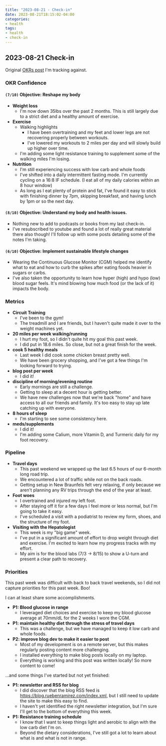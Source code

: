 ```yaml
---
title: "2023-08-21 - Check-in"
date: 2023-08-21T18:15:02-04:00
categories:
- health
tags:
- health
- check-in
---
```


## 2023-08-21 Check-in

Original [OKRs post](/posts/okr-grids-for-health/) I'm tracking against.


### OKR Confidence

#### `(7/10)` Objective: Reshape my body
  - **Weight loss**
    - I'm now down 35lbs over the past 2 months.  This is still largely due to a strict diet and a healthy amount of exercise.
  - **Exercise**
    - Walking highlights
      - I have been overtraining and my feet and lower legs are not recovering properly between workouts.
      - I've lowered my workouts to 2 miles per day and will slowly build up higher over time.
    - I'm adding some light resistance training to supplement some of the walking miles I'm losing.
  - **Nutrition**
    - I'm still experiencing success with low carb and whole foods
    - I've shifted into a daily intermittent fasting mode.  I'm currently cycling on a 16:8 IF schedule.  (I eat all of my daily calories within an 8 hour window)
    - As long as I eat plenty of protein and fat, I've found it easy to stick with finishing dinner by 7pm, skipping breakfast, and having lunch by 1pm or so the next day.

#### `(8/10)` Objective: Understand my body and health issues.
  - Nothing new to add to podcasts or books from my last check-in.
  - I've resubscribed to youtube and found a lot of really great material there also though!  I'll follow up with some posts detailing some of the notes I'm taking.

#### `(6/10)` Objective: Implement sustainable lifestyle changes
  - Wearing the Continuous Glucose Monitor (CGM) helped me identify what to eat and how to curb the spikes after eating foods heavier in sugars or carbs.
  - I've also taken the opportunity to learn how hyper (high) and hypo (low) blood sugar feels.  It's mind blowing how much food (or the lack of it) impacts the body.


### Metrics

- <span class="metric-red">**Circuit Training**</span>
  - I've been to the gym!
  - The treadmill and I are friends, but I haven't quite made it over to the weight machines yet.
- <span class="metric-yellow">**20 miles per week walking/running**</span>
  - I hurt my foot, so I didn't quite hit my goal this past week.
  - I did put in 18.6 miles.  So close, but not a great finish for the week.
- <span class="metric-yellow">**cook 5 healthy meals**</span>
  - Last week I did cook some chicken breast pretty well.
  - We have been grocery shopping, and I've got a few things I'm looking forward to trying.
- <span class="metric-green">**blog post per week**</span>
  - I did it!
- <span class="metric-yellow">**discipline of morning/evening routine**</span>
  - Early mornings are still a challenge.
  - Getting to sleep at a decent hour is getting better.
  - We have new challenges now that we're back "home" and have access to all our friends and family.  It's too easy to stay up late catching up with everyone.
- <span class="metric-green">**8 hours of sleep**</span>
  - I'm starting to see some consistency here.
- <span class="metric-green">**meds/supplements**</span>
  - I did it!
  - I'm adding some Calium, more Vitamin D, and Turmeric daily for my foot recovery.

### Pipeline

- **Travel days**
  - This past weekend we wrapped up the last 6.5 hours of our 6-month long road trip.
  - We encountered a lot of traffic while not on the back roads.
  - Getting setup in New Braunfels felt very relaxing, if only because we aren't planning any RV trips through the end of the year at least.
- **Foot woes**
  - I overtrained and injured my left foot.
  - After staying off it for a few days I feel more or less normal, but I'm going to take it easy.
  - I've scheduled a visit with a podiatrist to review my form, shoes, and the structure of my foot.
- **Visiting with the Hepatologist**
  - This week is my "big game" week.
  - I've put in a significant amount of effort to drop weight through diet and exercise.  I'm excited to learn how my progress tracks with my effort.
  - My aim is for the blood labs (7/3 -> 8/15) to show a U-turn and present a clear path to recovery.

### Priorities

This past week was difficult with back to back travel weekends, so I did not capture priorities for this past week.  Boo!

I can at least share some accomplishments.


- **P1: Blood glucose in range**
  - I leveraged diet choices and exercise to keep my blood glucose average at 70mm/dL for the 2 weeks I wore the CGM.
- **P1: maintain healthy diet through the stress of travel days**
  - This was a challenge, but we have managed to keep it low carb and whole foods.
- **P2: improve blog dev to make it easier to post**
  - Most of my development is on a remote server, but this makes regularly posting content more challenging.
  - I installed everything to make blog posts locally on my laptop.
  - Everything is working and this post was written locally!  So more content to come!

...and some things I've started but not yet finished:

- **P1: newsletter and RSS for blog**
  - I did discover that the blog RSS feed is https://blog.ruebenramirez.com/index.xml, but I still need to update the site to make this easy to find.
  - I haven't yet identified the right newsletter integration, but I'm sure I'll get to the bottom of everything this week.
- **P1: Resistance training schedule**
  - I know that I want to keep things light and aerobic to align with the low carb diet I'm on.
  - Beyond the dietary considerations, I've still got a lot to learn about what is and what is not in range.
